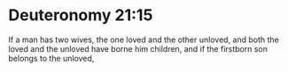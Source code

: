 # Deuteronomy 21:15

If a man has two wives, the one loved and the other unloved, and both the loved and the unloved have borne him children, and if the firstborn son belongs to the unloved,
